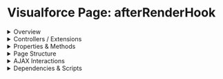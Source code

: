 # Visualforce Page: afterRenderHook

<details>
<summary>Overview</summary>

## Visualforce Page Overview: afterRenderHook

The Visualforce page 'afterRenderHook' displays a list of courses retrieved from the server and automatically populates this list when the page loads. It uses an action function to handle the population of the courses dynamically upon page load.

### Purpose of the Page
The main business function of this page is to provide a dynamic display of available courses to users by fetching the data from the server and rendering it asynchronously.



### Metadata
- **API Version**: 54
- **Label**: afterRenderHook

</details>

<details>
<summary>Controllers / Extensions</summary>

## Key Controllers / Extensions Used
- **Standard Controller**: None
- **Custom Controller**: BeforeRenderHookController
- **Extensions**: 
  None

</details>

<details>
<summary>Properties & Methods</summary>

## Properties
No public properties found in associated Apex controllers/extensions.

## Methods
| Name | Return Type | Parameters | Visibility | Modifiers | Description |
| ------ | ------------- | ------------ | ------------ | ----------- | ------------- |
| `populateCourses` | `void` | `()` | `public` | `None` |  |
| `populateCourses` | `void` | `()` | `public` | `None` |  |

</details>

<details>
<summary>Page Structure</summary>

### Forms
- Contains 1 `apex:form` component(s)

### Inputs
- No input bindings (`apex:inputField`, `apex:inputText`, etc.) detected

### Buttons
- No button actions (`apex:commandButton`, `apex:button`, `apex:commandLink`) detected

</details>

<details>
<summary>AJAX Interactions</summary>

- No `apex:actionSupport` components detected

### Output Panels
- **ID**: `coursesPanel`
  - **Layout**: 
  - **Content Preview**: ""

</details>

<details>
<summary>Dependencies & Scripts</summary>

### Objects
- No SObject dependencies detected

### Fields
- No field dependencies detected

### Custom Components
- No custom components detected

### Scripts
- inline: `
        window.onload = () => {
            populateCoursesAction();
        };
    `

</details>